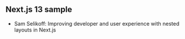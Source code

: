 ## Next.js 13 sample

- Sam Selikoff: Improving developer and user experience with nested layouts in Next.js

